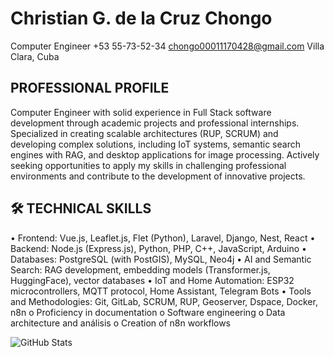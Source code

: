 # Christian G. de la Cruz Chongo 

 
Computer Engineer 
+53 55-73-52-34 
chongo00011170428@gmail.com 
Villa Clara, Cuba 

## PROFESSIONAL PROFILE 
Computer Engineer with solid experience in Full Stack software development 
through academic projects and professional internships. Specialized in creating 
scalable architectures (RUP, SCRUM) and developing complex solutions, including 
IoT systems, semantic search engines with RAG, and desktop applications for 
image processing. Actively seeking opportunities to apply my skills in challenging 
professional environments and contribute to the development of innovative 
projects. 

## 🛠 TECHNICAL SKILLS 
• Frontend: Vue.js, Leaflet.js, Flet (Python), Laravel, Django, Nest, React 
• Backend: Node.js (Express.js), Python, PHP, C++, JavaScript, Arduino 
• Databases: PostgreSQL (with PostGIS), MySQL, Neo4j 
• AI and Semantic Search: RAG development, embedding models 
(Transformer.js, HuggingFace), vector databases 
• IoT and Home Automation: ESP32 microcontrollers, MQTT protocol, 
Home Assistant, Telegram Bots 
• Tools and Methodologies: Git, GitLab, SCRUM, RUP, Geoserver, Dspace, 
Docker, n8n 
o Proficiency in documentation 
o Software engineering 
o Data architecture and análisis 
o Creation of n8n workflows 

![GitHub Stats](https://github-readme-stats.vercel.app/api?username=chongo00&theme=chartreuse-dark&show_icons=true&hide_border=true&count_private=true)
